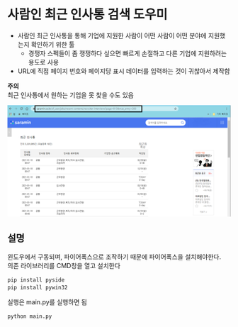 # 사람인 최근 인사통 검색 도우미

- 사람인 최근 인사통을 통해 기업에 지원한 사람이 어떤 사람이 어떤 분야에 지원했는지 확인하기 위한 툴  
  - 경쟁자 스펙들이 좀 쟁쟁하다 싶으면 빠르게 손절하고 다른 기업에 지원하려는 용도로 사용
- URL에 직접 페이지 번호와 페이지당 표시 데이터를 입력하는 것이 귀찮아서 제작함  

  
**주의**  
최근 인사통에서 원하는 기업을 못 찾을 수도 있음

![image.png](./image.png)

## 설명

윈도우에서 구동되며, 파이어폭스으로 조작하기 때문에 파이어폭스을 설치해야한다.  
의존 라이브러리를 CMD창을 열고 설치한다

```bash
pip install pyside
pip install pywin32
```

실행은 main.py를 실행하면 됨

```bash
python main.py 
```
